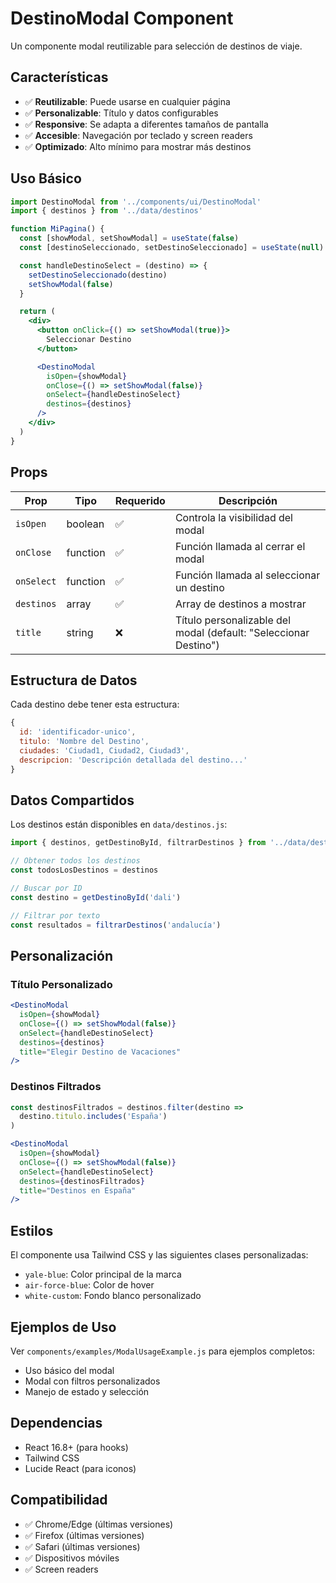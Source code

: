 # DestinoModal Component

Un componente modal reutilizable para selección de destinos de viaje.

## Características

- ✅ **Reutilizable**: Puede usarse en cualquier página
- ✅ **Personalizable**: Título y datos configurables
- ✅ **Responsive**: Se adapta a diferentes tamaños de pantalla
- ✅ **Accesible**: Navegación por teclado y screen readers
- ✅ **Optimizado**: Alto mínimo para mostrar más destinos

## Uso Básico

```jsx
import DestinoModal from '../components/ui/DestinoModal'
import { destinos } from '../data/destinos'

function MiPagina() {
  const [showModal, setShowModal] = useState(false)
  const [destinoSeleccionado, setDestinoSeleccionado] = useState(null)

  const handleDestinoSelect = (destino) => {
    setDestinoSeleccionado(destino)
    setShowModal(false)
  }

  return (
    <div>
      <button onClick={() => setShowModal(true)}>
        Seleccionar Destino
      </button>

      <DestinoModal
        isOpen={showModal}
        onClose={() => setShowModal(false)}
        onSelect={handleDestinoSelect}
        destinos={destinos}
      />
    </div>
  )
}
```

## Props

| Prop | Tipo | Requerido | Descripción |
|------|------|------------|-------------|
| `isOpen` | boolean | ✅ | Controla la visibilidad del modal |
| `onClose` | function | ✅ | Función llamada al cerrar el modal |
| `onSelect` | function | ✅ | Función llamada al seleccionar un destino |
| `destinos` | array | ✅ | Array de destinos a mostrar |
| `title` | string | ❌ | Título personalizable del modal (default: "Seleccionar Destino") |

## Estructura de Datos

Cada destino debe tener esta estructura:

```javascript
{
  id: 'identificador-unico',
  titulo: 'Nombre del Destino',
  ciudades: 'Ciudad1, Ciudad2, Ciudad3',
  descripcion: 'Descripción detallada del destino...'
}
```

## Datos Compartidos

Los destinos están disponibles en `data/destinos.js`:

```javascript
import { destinos, getDestinoById, filtrarDestinos } from '../data/destinos'

// Obtener todos los destinos
const todosLosDestinos = destinos

// Buscar por ID
const destino = getDestinoById('dali')

// Filtrar por texto
const resultados = filtrarDestinos('andalucía')
```

## Personalización

### Título Personalizado

```jsx
<DestinoModal
  isOpen={showModal}
  onClose={() => setShowModal(false)}
  onSelect={handleDestinoSelect}
  destinos={destinos}
  title="Elegir Destino de Vacaciones"
/>
```

### Destinos Filtrados

```jsx
const destinosFiltrados = destinos.filter(destino => 
  destino.titulo.includes('España')
)

<DestinoModal
  isOpen={showModal}
  onClose={() => setShowModal(false)}
  onSelect={handleDestinoSelect}
  destinos={destinosFiltrados}
  title="Destinos en España"
/>
```

## Estilos

El componente usa Tailwind CSS y las siguientes clases personalizadas:

- `yale-blue`: Color principal de la marca
- `air-force-blue`: Color de hover
- `white-custom`: Fondo blanco personalizado

## Ejemplos de Uso

Ver `components/examples/ModalUsageExample.js` para ejemplos completos:

- Uso básico del modal
- Modal con filtros personalizados
- Manejo de estado y selección

## Dependencias

- React 16.8+ (para hooks)
- Tailwind CSS
- Lucide React (para iconos)

## Compatibilidad

- ✅ Chrome/Edge (últimas versiones)
- ✅ Firefox (últimas versiones)
- ✅ Safari (últimas versiones)
- ✅ Dispositivos móviles
- ✅ Screen readers
